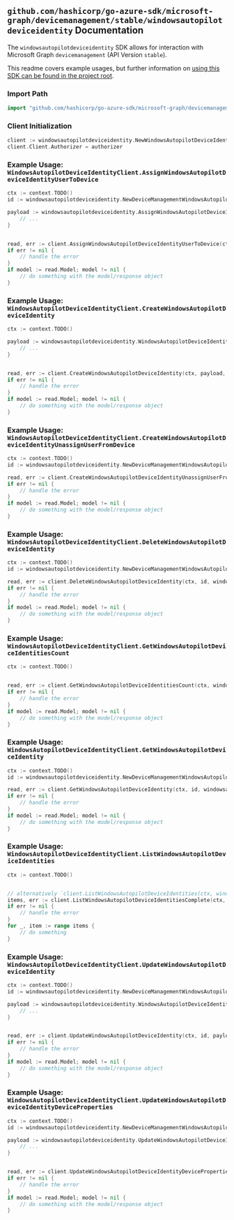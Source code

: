
## `github.com/hashicorp/go-azure-sdk/microsoft-graph/devicemanagement/stable/windowsautopilotdeviceidentity` Documentation

The `windowsautopilotdeviceidentity` SDK allows for interaction with Microsoft Graph `devicemanagement` (API Version `stable`).

This readme covers example usages, but further information on [using this SDK can be found in the project root](https://github.com/hashicorp/go-azure-sdk/tree/main/docs).

### Import Path

```go
import "github.com/hashicorp/go-azure-sdk/microsoft-graph/devicemanagement/stable/windowsautopilotdeviceidentity"
```


### Client Initialization

```go
client := windowsautopilotdeviceidentity.NewWindowsAutopilotDeviceIdentityClientWithBaseURI("https://graph.microsoft.com")
client.Client.Authorizer = authorizer
```


### Example Usage: `WindowsAutopilotDeviceIdentityClient.AssignWindowsAutopilotDeviceIdentityUserToDevice`

```go
ctx := context.TODO()
id := windowsautopilotdeviceidentity.NewDeviceManagementWindowsAutopilotDeviceIdentityID("windowsAutopilotDeviceIdentityId")

payload := windowsautopilotdeviceidentity.AssignWindowsAutopilotDeviceIdentityUserToDeviceRequest{
	// ...
}


read, err := client.AssignWindowsAutopilotDeviceIdentityUserToDevice(ctx, id, payload, windowsautopilotdeviceidentity.DefaultAssignWindowsAutopilotDeviceIdentityUserToDeviceOperationOptions())
if err != nil {
	// handle the error
}
if model := read.Model; model != nil {
	// do something with the model/response object
}
```


### Example Usage: `WindowsAutopilotDeviceIdentityClient.CreateWindowsAutopilotDeviceIdentity`

```go
ctx := context.TODO()

payload := windowsautopilotdeviceidentity.WindowsAutopilotDeviceIdentity{
	// ...
}


read, err := client.CreateWindowsAutopilotDeviceIdentity(ctx, payload, windowsautopilotdeviceidentity.DefaultCreateWindowsAutopilotDeviceIdentityOperationOptions())
if err != nil {
	// handle the error
}
if model := read.Model; model != nil {
	// do something with the model/response object
}
```


### Example Usage: `WindowsAutopilotDeviceIdentityClient.CreateWindowsAutopilotDeviceIdentityUnassignUserFromDevice`

```go
ctx := context.TODO()
id := windowsautopilotdeviceidentity.NewDeviceManagementWindowsAutopilotDeviceIdentityID("windowsAutopilotDeviceIdentityId")

read, err := client.CreateWindowsAutopilotDeviceIdentityUnassignUserFromDevice(ctx, id, windowsautopilotdeviceidentity.DefaultCreateWindowsAutopilotDeviceIdentityUnassignUserFromDeviceOperationOptions())
if err != nil {
	// handle the error
}
if model := read.Model; model != nil {
	// do something with the model/response object
}
```


### Example Usage: `WindowsAutopilotDeviceIdentityClient.DeleteWindowsAutopilotDeviceIdentity`

```go
ctx := context.TODO()
id := windowsautopilotdeviceidentity.NewDeviceManagementWindowsAutopilotDeviceIdentityID("windowsAutopilotDeviceIdentityId")

read, err := client.DeleteWindowsAutopilotDeviceIdentity(ctx, id, windowsautopilotdeviceidentity.DefaultDeleteWindowsAutopilotDeviceIdentityOperationOptions())
if err != nil {
	// handle the error
}
if model := read.Model; model != nil {
	// do something with the model/response object
}
```


### Example Usage: `WindowsAutopilotDeviceIdentityClient.GetWindowsAutopilotDeviceIdentitiesCount`

```go
ctx := context.TODO()


read, err := client.GetWindowsAutopilotDeviceIdentitiesCount(ctx, windowsautopilotdeviceidentity.DefaultGetWindowsAutopilotDeviceIdentitiesCountOperationOptions())
if err != nil {
	// handle the error
}
if model := read.Model; model != nil {
	// do something with the model/response object
}
```


### Example Usage: `WindowsAutopilotDeviceIdentityClient.GetWindowsAutopilotDeviceIdentity`

```go
ctx := context.TODO()
id := windowsautopilotdeviceidentity.NewDeviceManagementWindowsAutopilotDeviceIdentityID("windowsAutopilotDeviceIdentityId")

read, err := client.GetWindowsAutopilotDeviceIdentity(ctx, id, windowsautopilotdeviceidentity.DefaultGetWindowsAutopilotDeviceIdentityOperationOptions())
if err != nil {
	// handle the error
}
if model := read.Model; model != nil {
	// do something with the model/response object
}
```


### Example Usage: `WindowsAutopilotDeviceIdentityClient.ListWindowsAutopilotDeviceIdentities`

```go
ctx := context.TODO()


// alternatively `client.ListWindowsAutopilotDeviceIdentities(ctx, windowsautopilotdeviceidentity.DefaultListWindowsAutopilotDeviceIdentitiesOperationOptions())` can be used to do batched pagination
items, err := client.ListWindowsAutopilotDeviceIdentitiesComplete(ctx, windowsautopilotdeviceidentity.DefaultListWindowsAutopilotDeviceIdentitiesOperationOptions())
if err != nil {
	// handle the error
}
for _, item := range items {
	// do something
}
```


### Example Usage: `WindowsAutopilotDeviceIdentityClient.UpdateWindowsAutopilotDeviceIdentity`

```go
ctx := context.TODO()
id := windowsautopilotdeviceidentity.NewDeviceManagementWindowsAutopilotDeviceIdentityID("windowsAutopilotDeviceIdentityId")

payload := windowsautopilotdeviceidentity.WindowsAutopilotDeviceIdentity{
	// ...
}


read, err := client.UpdateWindowsAutopilotDeviceIdentity(ctx, id, payload, windowsautopilotdeviceidentity.DefaultUpdateWindowsAutopilotDeviceIdentityOperationOptions())
if err != nil {
	// handle the error
}
if model := read.Model; model != nil {
	// do something with the model/response object
}
```


### Example Usage: `WindowsAutopilotDeviceIdentityClient.UpdateWindowsAutopilotDeviceIdentityDeviceProperties`

```go
ctx := context.TODO()
id := windowsautopilotdeviceidentity.NewDeviceManagementWindowsAutopilotDeviceIdentityID("windowsAutopilotDeviceIdentityId")

payload := windowsautopilotdeviceidentity.UpdateWindowsAutopilotDeviceIdentityDevicePropertiesRequest{
	// ...
}


read, err := client.UpdateWindowsAutopilotDeviceIdentityDeviceProperties(ctx, id, payload, windowsautopilotdeviceidentity.DefaultUpdateWindowsAutopilotDeviceIdentityDevicePropertiesOperationOptions())
if err != nil {
	// handle the error
}
if model := read.Model; model != nil {
	// do something with the model/response object
}
```
